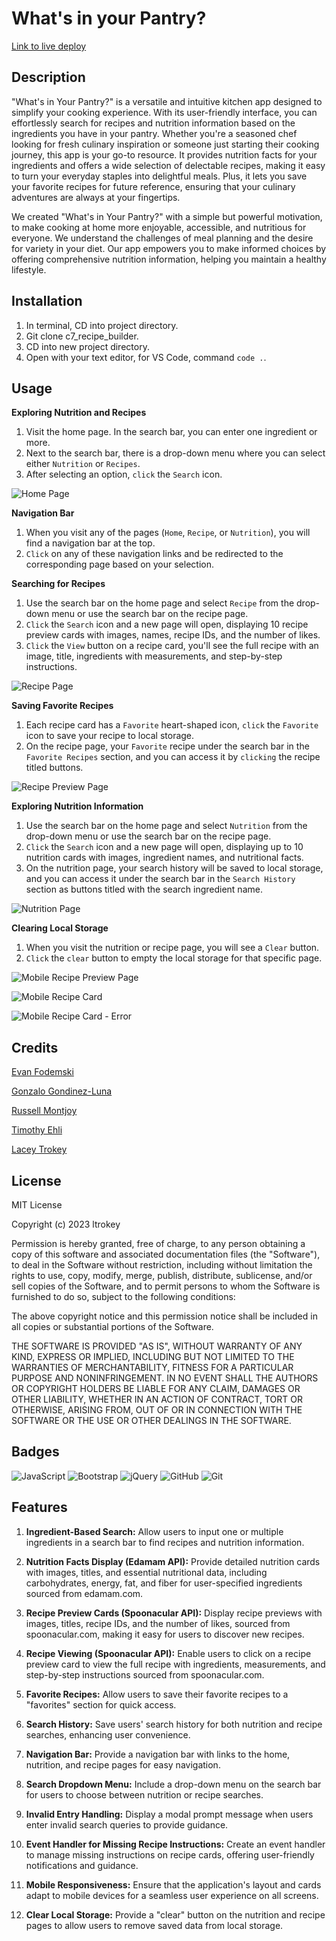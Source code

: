 # What's in your Pantry?

[Link to live deploy](https://ltrokey.github.io/c7_recipe_builder/index.html)

## Description

"What's in Your Pantry?" is a versatile and intuitive kitchen app designed to simplify your cooking experience. With its user-friendly interface, you can effortlessly search for recipes and nutrition information based on the ingredients you have in your pantry. Whether you're a seasoned chef looking for fresh culinary inspiration or someone just starting their cooking journey, this app is your go-to resource. It provides nutrition facts for your ingredients and offers a wide selection of delectable recipes, making it easy to turn your everyday staples into delightful meals. Plus, it lets you save your favorite recipes for future reference, ensuring that your culinary adventures are always at your fingertips.

We created "What's in Your Pantry?" with a simple but powerful motivation, to make cooking at home more enjoyable, accessible, and nutritious for everyone. We understand the challenges of meal planning and the desire for variety in your diet. Our app empowers you to make informed choices by offering comprehensive nutrition information, helping you maintain a healthy lifestyle.

## Installation

1. In terminal, CD into project directory.
2. Git clone c7_recipe_builder.
3. CD into new project directory.
4. Open with your text editor, for VS Code, command `code .`.

## Usage

**Exploring Nutrition and Recipes**
1. Visit the home page. In the search bar, you can enter one ingredient or more.
2. Next to the search bar, there is a drop-down menu where you can select either `Nutrition` or `Recipes`.
3. After selecting an option, `click` the `Search` icon.

![Home Page](assets/images/screenshot_1_home%20_page.png)

**Navigation Bar**
1. When you visit any of the pages (`Home`, `Recipe`, or `Nutrition`), you will find a navigation bar at the top.
2. `Click` on any of these navigation links and be redirected to the corresponding page based on your selection.

**Searching for Recipes**
1. Use the search bar on the home page and select `Recipe` from the drop-down menu or use the search bar on the recipe page.
2. `Click` the `Search` icon and a new page will open, displaying 10 recipe preview cards with images, names, recipe IDs, and the number of likes.
3. `Click` the `View` button on a recipe card, you'll see the full recipe with an image, title, ingredients with measurements, and step-by-step instructions.

![Recipe Page](assets/images/screenshot_2_recipe_page.png)

**Saving Favorite Recipes**
1. Each recipe card has a `Favorite` heart-shaped icon, `click` the `Favorite` icon to save your recipe to local storage.
2. On the recipe page, your `Favorite` recipe under the search bar in the `Favorite Recipes` section, and you can access it by `clicking` the recipe titled buttons.

![Recipe Preview Page](assets/images/screenshot%20_3_recipe_card.png)

**Exploring Nutrition Information**
1. Use the search bar on the home page and select `Nutrition` from the drop-down menu or use the search bar on the recipe page.
2. `Click` the `Search` icon and a new page will open, displaying up to 10 nutrition cards with images, ingredient names, and nutritional facts.
3. On the nutrition page, your search history will be saved to local storage, and you can access it under the search bar in the `Search History` section as buttons titled with the search ingredient name.

![Nutrition Page](assets/images/screenshot_4_nutrition_page.png)

**Clearing Local Storage**

1. When you visit the nutrition or recipe page, you will see a `Clear` button.
2. `Click` the `clear` button to empty the local storage for that specific page.

![Mobile Recipe Preview Page](assets/images/screenshot_5_mobile_recipe_page.png)

![Mobile Recipe Card](assets/images/screenshot_6_mobile_recipe_card.png)

![Mobile Recipe Card - Error](assets/images/screenshot_7_mobile_error.png)

## Credits

[Evan Fodemski](https://github.com/EvanFodemski)

[Gonzalo Gondinez-Luna](https://github.com/GonzaloGodinez)

[Russell Montjoy](https://github.com/Montjrj)

[Timothy Ehli](https://github.com/Saosyn)

[Lacey Trokey](https://github.com/ltrokey)

## License

MIT License

Copyright (c) 2023 ltrokey

Permission is hereby granted, free of charge, to any person obtaining a copy
of this software and associated documentation files (the "Software"), to deal
in the Software without restriction, including without limitation the rights
to use, copy, modify, merge, publish, distribute, sublicense, and/or sell
copies of the Software, and to permit persons to whom the Software is
furnished to do so, subject to the following conditions:

The above copyright notice and this permission notice shall be included in all
copies or substantial portions of the Software.

THE SOFTWARE IS PROVIDED "AS IS", WITHOUT WARRANTY OF ANY KIND, EXPRESS OR
IMPLIED, INCLUDING BUT NOT LIMITED TO THE WARRANTIES OF MERCHANTABILITY,
FITNESS FOR A PARTICULAR PURPOSE AND NONINFRINGEMENT. IN NO EVENT SHALL THE
AUTHORS OR COPYRIGHT HOLDERS BE LIABLE FOR ANY CLAIM, DAMAGES OR OTHER
LIABILITY, WHETHER IN AN ACTION OF CONTRACT, TORT OR OTHERWISE, ARISING FROM,
OUT OF OR IN CONNECTION WITH THE SOFTWARE OR THE USE OR OTHER DEALINGS IN THE
SOFTWARE.

## Badges

![JavaScript](https://img.shields.io/badge/javascript-%23323330.svg?style=for-the-badge&logo=javascript&logoColor=%23F7DF1E) ![Bootstrap](https://img.shields.io/badge/bootstrap-%238511FA.svg?style=for-the-badge&logo=bootstrap&logoColor=white) 	![jQuery](https://img.shields.io/badge/jquery-%230769AD.svg?style=for-the-badge&logo=jquery&logoColor=white) ![GitHub](https://img.shields.io/badge/github-%23121011.svg?style=for-the-badge&logo=github&logoColor=white) ![Git](https://img.shields.io/badge/git-%23F05033.svg?style=for-the-badge&logo=git&logoColor=white)

## Features

1. **Ingredient-Based Search:** Allow users to input one or multiple ingredients in a search bar to find recipes and nutrition information.

2. **Nutrition Facts Display (Edamam API):** Provide detailed nutrition cards with images, titles, and essential nutritional data, including carbohydrates, energy, fat, and fiber for user-specified ingredients sourced from edamam.com.

3. **Recipe Preview Cards (Spoonacular API):** Display recipe previews with images, titles, recipe IDs, and the number of likes, sourced from spoonacular.com, making it easy for users to discover new recipes.

4. **Recipe Viewing (Spoonacular API):** Enable users to click on a recipe preview card to view the full recipe with ingredients, measurements, and step-by-step instructions sourced from spoonacular.com.

5. **Favorite Recipes:** Allow users to save their favorite recipes to a "favorites" section for quick access.

6. **Search History:** Save users' search history for both nutrition and recipe searches, enhancing user convenience.

7. **Navigation Bar:** Provide a navigation bar with links to the home, nutrition, and recipe pages for easy navigation.

8. **Search Dropdown Menu:** Include a drop-down menu on the search bar for users to choose between nutrition or recipe searches.

9. **Invalid Entry Handling:** Display a modal prompt message when users enter invalid search queries to provide guidance.

10. **Event Handler for Missing Recipe Instructions:** Create an event handler to manage missing instructions on recipe cards, offering user-friendly notifications and guidance.

11. **Mobile Responsiveness:** Ensure that the application's layout and cards adapt to mobile devices for a seamless user experience on all screens.

12. **Clear Local Storage:** Provide a "clear" button on the nutrition and recipe pages to allow users to remove saved data from local storage.


